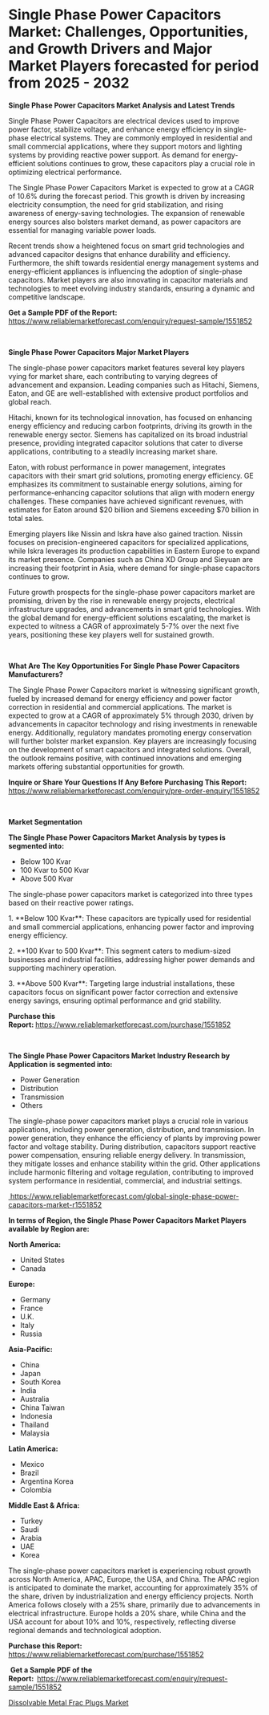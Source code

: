 <p><h1>Single Phase Power Capacitors Market: Challenges, Opportunities, and Growth Drivers and Major Market Players forecasted for period from 2025 - 2032</h1></p><p><strong>Single Phase Power Capacitors Market Analysis and Latest Trends</strong></p>
<p><p>Single Phase Power Capacitors are electrical devices used to improve power factor, stabilize voltage, and enhance energy efficiency in single-phase electrical systems. They are commonly employed in residential and small commercial applications, where they support motors and lighting systems by providing reactive power support. As demand for energy-efficient solutions continues to grow, these capacitors play a crucial role in optimizing electrical performance.</p><p>The Single Phase Power Capacitors Market is expected to grow at a CAGR of 10.6% during the forecast period. This growth is driven by increasing electricity consumption, the need for grid stabilization, and rising awareness of energy-saving technologies. The expansion of renewable energy sources also bolsters market demand, as power capacitors are essential for managing variable power loads. </p><p>Recent trends show a heightened focus on smart grid technologies and advanced capacitor designs that enhance durability and efficiency. Furthermore, the shift towards residential energy management systems and energy-efficient appliances is influencing the adoption of single-phase capacitors. Market players are also innovating in capacitor materials and technologies to meet evolving industry standards, ensuring a dynamic and competitive landscape.</p></p>
<p><strong>Get a Sample PDF of the Report:&nbsp;</strong> <a href="https://www.reliablemarketforecast.com/enquiry/request-sample/1551852?utm_campaign=1080&utm_medium=2&utm_source=Github&utm_content=ia&utm_term=14022025&utm_id=single-phase-power-capacitors">https://www.reliablemarketforecast.com/enquiry/request-sample/1551852</a></p>
<p>&nbsp;</p>
<p><strong>Single Phase Power Capacitors Major Market Players</strong></p>
<p><p>The single-phase power capacitors market features several key players vying for market share, each contributing to varying degrees of advancement and expansion. Leading companies such as Hitachi, Siemens, Eaton, and GE are well-established with extensive product portfolios and global reach.</p><p>Hitachi, known for its technological innovation, has focused on enhancing energy efficiency and reducing carbon footprints, driving its growth in the renewable energy sector. Siemens has capitalized on its broad industrial presence, providing integrated capacitor solutions that cater to diverse applications, contributing to a steadily increasing market share.</p><p>Eaton, with robust performance in power management, integrates capacitors with their smart grid solutions, promoting energy efficiency. GE emphasizes its commitment to sustainable energy solutions, aiming for performance-enhancing capacitor solutions that align with modern energy challenges. These companies have achieved significant revenues, with estimates for Eaton around $20 billion and Siemens exceeding $70 billion in total sales.</p><p>Emerging players like Nissin and Iskra have also gained traction. Nissin focuses on precision-engineered capacitors for specialized applications, while Iskra leverages its production capabilities in Eastern Europe to expand its market presence. Companies such as China XD Group and Sieyuan are increasing their footprint in Asia, where demand for single-phase capacitors continues to grow.</p><p>Future growth prospects for the single-phase power capacitors market are promising, driven by the rise in renewable energy projects, electrical infrastructure upgrades, and advancements in smart grid technologies. With the global demand for energy-efficient solutions escalating, the market is expected to witness a CAGR of approximately 5-7% over the next five years, positioning these key players well for sustained growth.</p></p>
<p>&nbsp;</p>
<p><strong>What Are The Key Opportunities For Single Phase Power Capacitors Manufacturers?</strong></p>
<p><p>The Single Phase Power Capacitors market is witnessing significant growth, fueled by increased demand for energy efficiency and power factor correction in residential and commercial applications. The market is expected to grow at a CAGR of approximately 5% through 2030, driven by advancements in capacitor technology and rising investments in renewable energy. Additionally, regulatory mandates promoting energy conservation will further bolster market expansion. Key players are increasingly focusing on the development of smart capacitors and integrated solutions. Overall, the outlook remains positive, with continued innovations and emerging markets offering substantial opportunities for growth.</p></p>
<p><strong>Inquire or Share Your Questions If Any Before Purchasing This Report:</strong> <a href="https://www.reliablemarketforecast.com/enquiry/pre-order-enquiry/1551852?utm_campaign=1080&utm_medium=2&utm_source=Github&utm_content=ia&utm_term=14022025&utm_id=single-phase-power-capacitors">https://www.reliablemarketforecast.com/enquiry/pre-order-enquiry/1551852</a></p>
<p>&nbsp;</p>
<p><strong>Market Segmentation</strong></p>
<p><strong>The Single Phase Power Capacitors Market Analysis by types is segmented into:</strong></p>
<p><ul><li>Below 100 Kvar</li><li>100 Kvar to 500 Kvar</li><li>Above 500 Kvar</li></ul></p>
<p><p>The single-phase power capacitors market is categorized into three types based on their reactive power ratings. </p><p>1. **Below 100 Kvar**: These capacitors are typically used for residential and small commercial applications, enhancing power factor and improving energy efficiency.</p><p>  </p><p>2. **100 Kvar to 500 Kvar**: This segment caters to medium-sized businesses and industrial facilities, addressing higher power demands and supporting machinery operation.</p><p>3. **Above 500 Kvar**: Targeting large industrial installations, these capacitors focus on significant power factor correction and extensive energy savings, ensuring optimal performance and grid stability.</p></p>
<p><strong>Purchase this Report:&nbsp;</strong><a href="https://www.reliablemarketforecast.com/purchase/1551852?utm_campaign=1080&utm_medium=2&utm_source=Github&utm_content=ia&utm_term=14022025&utm_id=single-phase-power-capacitors">https://www.reliablemarketforecast.com/purchase/1551852</a></p>
<p>&nbsp;</p>
<p><strong>The Single Phase Power Capacitors Market Industry Research by Application is segmented into:</strong></p>
<p><ul><li>Power Generation</li><li>Distribution</li><li>Transmission</li><li>Others</li></ul></p>
<p><p>The single-phase power capacitors market plays a crucial role in various applications, including power generation, distribution, and transmission. In power generation, they enhance the efficiency of plants by improving power factor and voltage stability. During distribution, capacitors support reactive power compensation, ensuring reliable energy delivery. In transmission, they mitigate losses and enhance stability within the grid. Other applications include harmonic filtering and voltage regulation, contributing to improved system performance in residential, commercial, and industrial settings.</p></p>
<p><a href="https://www.reliablemarketforecast.com/global-single-phase-power-capacitors-market-r1551852?utm_campaign=1080&utm_medium=2&utm_source=Github&utm_content=ia&utm_term=14022025&utm_id=single-phase-power-capacitors">&nbsp;https://www.reliablemarketforecast.com/global-single-phase-power-capacitors-market-r1551852</a></p>
<p><strong>In terms of Region, the Single Phase Power Capacitors Market Players available by Region are:</strong></p>
<p>
    <p> <strong> North America: </strong>
        <ul>
            <li>United States</li>
            <li>Canada</li>
        </ul>
        </p> 
    <p> <strong> Europe: </strong>
        <ul>
            <li>Germany</li>
            <li>France</li>
            <li>U.K.</li>
            <li>Italy</li>
            <li>Russia</li>
        </ul>
        </p> 
    <p> <strong> Asia-Pacific: </strong>
        <ul>
            <li>China</li>
            <li>Japan</li>
            <li>South Korea</li>
            <li>India</li>
            <li>Australia</li>
            <li>China Taiwan</li>
            <li>Indonesia</li>
            <li>Thailand</li>
            <li>Malaysia</li>
        </ul>
        </p> 
    <p> <strong> Latin America: </strong>
        <ul>
            <li>Mexico</li>
            <li>Brazil</li>
            <li>Argentina Korea</li>
            <li>Colombia</li>
        </ul>
        </p> 
    <p> <strong> Middle East & Africa: </strong>
        <ul>
            <li>Turkey</li>
            <li>Saudi</li>
            <li>Arabia</li>
            <li>UAE</li>
            <li>Korea</li>
        </ul>
    </p>
    </p>
<p><p>The single-phase power capacitors market is experiencing robust growth across North America, APAC, Europe, the USA, and China. The APAC region is anticipated to dominate the market, accounting for approximately 35% of the share, driven by industrialization and energy efficiency projects. North America follows closely with a 25% share, primarily due to advancements in electrical infrastructure. Europe holds a 20% share, while China and the USA account for about 10% and 10%, respectively, reflecting diverse regional demands and technological adoption.</p></p>
<p><strong>Purchase this Report: </strong><a href="https://www.reliablemarketforecast.com/purchase/1551852?utm_campaign=1080&utm_medium=2&utm_source=Github&utm_content=ia&utm_term=14022025&utm_id=single-phase-power-capacitors">https://www.reliablemarketforecast.com/purchase/1551852</a></p>
<p>&nbsp;<strong>Get a Sample PDF of the Report:&nbsp;&nbsp;</strong><a href="https://www.reliablemarketforecast.com/enquiry/request-sample/1551852?utm_campaign=1080&utm_medium=2&utm_source=Github&utm_content=ia&utm_term=14022025&utm_id=single-phase-power-capacitors">https://www.reliablemarketforecast.com/enquiry/request-sample/1551852</a></p>
<p><strong></strong></p>
<p><p><a href="https://github.com/gdfhhhj/Market-Research-Report-List-7/blob/main/dissolvable-metal-frac-plugs-market.md?utm_campaign=1080&utm_medium=2&utm_source=Github&utm_content=ia&utm_term=14022025&utm_id=single-phase-power-capacitors">Dissolvable Metal Frac Plugs Market</a></p></p>